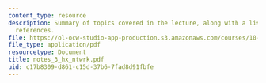 ```yaml
---
content_type: resource
description: Summary of topics covered in the lecture, along with a list of bibliographic
  references.
file: https://ol-ocw-studio-app-production.s3.amazonaws.com/courses/10-492-1-integrated-chemical-engineering-topics-i-process-control-by-design-fall-2004/c17b8309d861c15d37b67fad8d91fbfe_notes_3_hx_ntwrk.pdf
file_type: application/pdf
resourcetype: Document
title: notes_3_hx_ntwrk.pdf
uid: c17b8309-d861-c15d-37b6-7fad8d91fbfe
---
```

